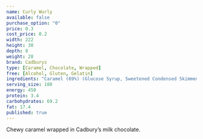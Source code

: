 ```yaml
---
name: Curly Wurly
available: false
purchase_option: "0"
price: 0.3
cost_price: 0.2
width: 222
height: 30
depth: 8
weight: 28
brand: Cadburys
type: [Caramel, Chocolate, Wrapped]
free: [Alcohol, Gluten, Gelatin]
ingredients: "Caramel (69%) (Glucose Syrup, Sweetened Condensed Skimmed Milk, Sugar, Vegetable Oil, Emulsifiers: E471, Soya Lecithin; Salt, Flavourings), Milk Chocolate (Sugar, Dried Whole Milk, Cocoa Butter, Cocoa Mass, Dried Whey, Vegetable Fat, Emulsifiers: E442, E476; Flavourings)."
serving_size: 100
energy: 450
protein: 3.4
carbohydrates: 69.2
fat: 17.4
published: true
---
```

Chewy caramel wrapped in Cadbury’s milk chocolate.